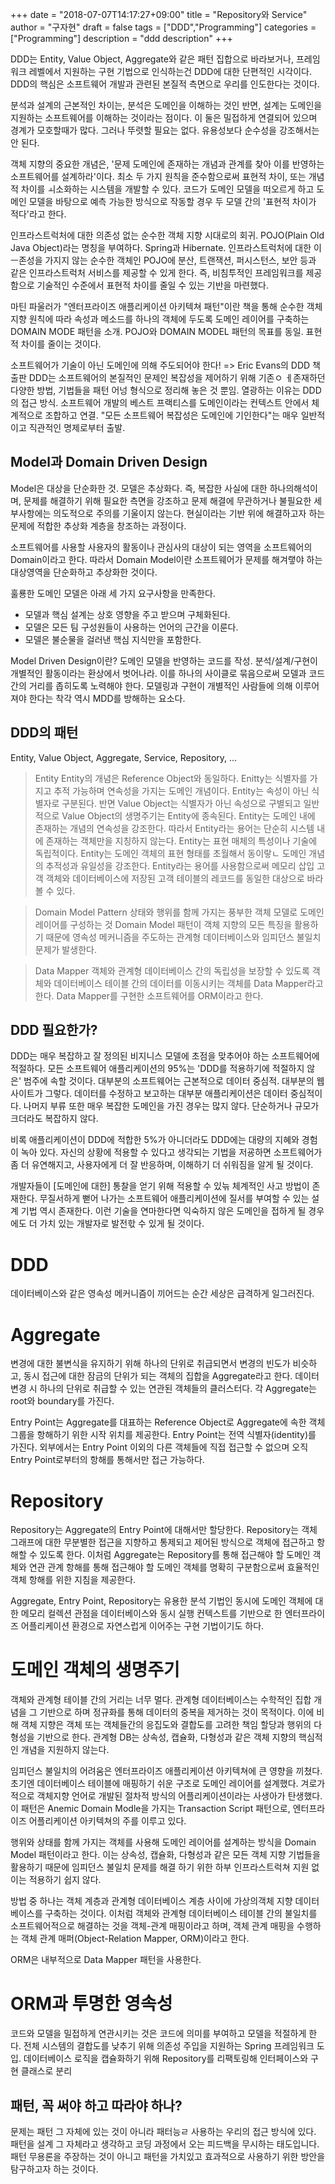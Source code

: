 +++
date = "2018-07-07T14:17:27+09:00"
title = "Repository와 Service"
author = "구자현"
draft = false
tags = ["DDD","Programming"]
categories = ["Programming"]
description = "ddd description"
+++

DDD는 Entity, Value Object, Aggregate와 같은 패턴 집합으로 바라보거나, 프레임워크 레벨에서 지원하는 구현 기법으로 인식하는건 DDD에 대한 단편적인 시각이다.
DDD의 핵심은 소프트웨어 개발과 관련된 본질적 측면으로 우리를 인도한다는 것이다.

분석과 설계의 근본적인 차이는, 분석은 도메인을 이해하는 것인 반면, 설계는 도메인을 지원하는 소프트웨어를 이해하는 것이라는 점이다.
이 둘은 밀접하게 연결되어 있으며 경계가 모호할때가 많다. 그러나 뚜렷할 필요는 없다. 유용성보다 순수성을 강조해서는 안 된다.

객체 지향의 중요한 개념은, '문제 도메인에 존재하는 개념과 관계를 찾아 이를 반영하는 소프트웨어를 설계하라'이다. 
최소 두 가지 원칙을 준수함으로써 표현적 차이, 또는 개념적 차이를 ㅚ소화하는 시스템을 개발할 수 있다.
코드가 도메인 모델을 떠오르게 하고 도메인 모델을 바탕으로 예측 가능한 방식으로 작동할 경우 두 모델 간의 '표현적 차이가 적다'라고 한다.

인프라스트럭처에 대한 의존성 없는 순수한 객체 지향 시대로의 회귀. POJO(Plain Old Java Object)라는 명칭을 부여하다.
Spring과 Hibernate. 인프라스트럭처에 대한 이ㅡ존성을 가지지 않는 순수한 객체인 POJO에 분산, 트랜잭션, 퍼시스턴스, 보안 등과 같은 인프라스트럭처 서비스를 제공할 수 있게 한다.
즉, 비침투적인 프레임워크를 제공함으로 기술적인 수준에서 표현적 차이를 줄일 수 있는 기반을 마련했다.

마틴 파울러가 "엔터프라이즈 애플리케이션 아키텍쳐 패턴"이란 책을 통해 순수한 객체 지향 원칙에 따라 속성과 메소드를 하나의 객체에 두도록 도메인 레이어를 구축하는 DOMAIN MODE 패턴을 소개.
POJO와 DOMAIN MODEL 패턴의 목표를 동일. 표현적 차이를 줄이는 것이다.


소프트웨어가 기술이 아닌 도메인에 의해 주도되어야 한다! => Eric Evans의 DDD 책 출판
DDD는 소프트웨어의 본질적인 문제인 복잡성을 제어하기 위해 기존ㅇ ㅔ존재하던 다양한 방법, 기법들을 패턴 어넝 형식으로 정리해 놓은 것 뿐임.
열광하는 이유는 DDD의 접근 방식. 소프트웨어 개발의 베스트 프랙티스를 도메인이라는 컨텍스트 안에서 체계적으로 조합하고 연결.
"모든 소프트웨어 복잡성은 도메인에 기인한다"는 매우 일반적이고 직관적인 명제로부터 출발.


## Model과 Domain Driven Design

Model은 대상을 단순화한 것. 모델은 추상화다. 즉, 복잡한 사실에 대한 하나의해석이며, 문제를 해결하기 위해 필요한 측면을 강조하고 문제 해결에 무관하거나 불필요한 세부사항에는 의도적으로 주의를 기울이지 않는다.
현실이라는 기반 위에 해결하고자 하는 문제에 적합한 추상화 계층을 창조하는 과정이다.


소프트웨어를 사용할 사용자의 활동이나 관심사의 대상이 되는 영역을 소프트웨어의 Domain이라고 한다.
따라서 Domain Model이란 소프트웨어가 문제를 해겨랳야 하는 대상영역을 단순화하고 추상화한 것이다.

훌룡한 도메인 모델은 아래 세 가지 요구사항을 만족한다.

- 모델과 핵심 설계는 상호 영향을 주고 받으며 구체화된다.
- 모델은 모든 팀 구성원들이 사용하는 언어의 근간을 이룬다.
- 모델은 불순물을 걸러낸 핵심 지식만을 포함한다.


Model Driven Design이란?
도메인 모델을 반영하는 코드를 작성. 
분석/설계/구현이 개별적인 활동이라는 환상에서 벗어나라. 이를 하나의 사이클로 묶음으로써 모델과 코드 간의 거리를 좁히도록 노력해야 한다.
모델링과 구현이 개별적인 사람들에 의해 이루어져야 한다는 착각 역시 MDD를 방해하는 요소다.

## DDD의 패턴

Entity, Value Object, Aggregate, Service, Repository, ...

> Entity
Entity의 개념은 Reference Object와 동일하다. Enitty는 식별자를 가지고 추적 가능하며 연속성을 가지는 도메인 개념이다. Entity는 속성이 아닌 식별자로 구분된다.
반면 Value Object는 식별자가 아닌 속성으로 구별되고 일반적으로 Value Object의 생명주기는 Entity에 종속된다. 
Entity는 도메인 내에 존재하는 개념의 연속성을 강조한다. 따라서 Entity라는 용어는 단순히 시스템 내에 존재하는 객체만을 지칭하지 않는다. Entity는 표현 매체의 특성이나 기술에 독립적이다.
Entity는 도메인 객체의 표현 형태를 초월해서 동이랗ㄴ 도메인 개념의 추적성과 유일성을 강조한다.
Entity라는 용어를 사용함으로써 메모리 삽입 고객 객체와 데이터베이스에 저장된 고객 테이블의 레코드를 동일한 대상으로 바라볼 수 있다.

> Domain Model Pattern
상태와 행위를 함께 가지는 풍부한 객체 모델로 도메인 레이어를 구성하는 것
Domain Model 패턴이 객체 지향의 모든 특징을 활용하기 때문에 영속성 메커니즘을 주도하는 관계형 데이터베이스와 임피던스 불일치 문제가 발생한다.

> Data Mapper
객체와 관계형 데이터베이스 간의 독립성을 보장할 수 있도록 객체와 데이터베이스 테이블 간의 데이터를 이동시키는 객체를 Data Mapper라고 한다. Data Mapper를 구현한 소프트웨어를 ORM이라고 한다.

## DDD 필요한가?

DDD는 매우 복잡하고 잘 정의된 비지니스 모델에 초점을 맞추어야 하는 소프트웨어에 적절하다.
모든 소프트웨어 애플리케이션의 95%는 'DDD를 적용하기에 적절하지 않은' 범주에 속할 것이다.
대부분의 소프트웨어는 근본적으로 데이터 중심적. 대부분의 웹사이트가 그렇다. 데이터를 수정하고 보고하는 대부분 애플리케이션은 데이터 중심적이다.
나머지 부류 또한 매우 복잡한 도메인을 가진 경우는 많지 않다. 단순하거나 규모가 크더라도 복잡하지 않다.

비록 애플리케이션이 DDD에 적합한 5%가 아니더라도 DDD에는 대량의 지혜와 경험이 녹아 있다. 자신의 상황에 적용할 수 있다고 생각되는 기법을 저굥하면 소프트웨어가 좀 더 유연해지고, 사용자에게 더 잘 반응하며, 이해하기 더 쉬워짐을 알게 될 것이다.

개발자들이 [도메인에 대한] 통찰을 얻기 위해 적용할 수 있늒 체계적인 사고 방법이 존재한다. 무질서하게 뻗어 나가는 소프트웨어 애플리케이션에 질서를 부여할 수 있는 설계 기법 역시 존재한다. 이런 기술을 연마한다면 익숙하지 않은 도메인을 접하게 될 경우에도 더 가치 있는 개발자로 발전핛 수 있게 될 것이다.


# DDD

데이터베이스와 같은 영속성 메커니즘이 끼어드는 순간 세상은 급격하게 일그러진다.

# Aggregate

변경에 대한 불변식을 유지하기 위해 하나의 단위로 취급되면서 변경의 빈도가 비슷하고, 동시 접근에 대한 잠금의 단위가 되는 객체의 집합을 Aggregate라고 한다.
데이터 변경 시 하나의 단위로 취급할 수 있는 연관된 객체들의 클러스터다. 각 Aggregate는 root와 boundary를 가진다.

Entry Point는 Aggregate를 대표하는 Reference Object로 Aggregate에 속한 객체 그룹을 항해하기 위한 시작 위치를 제공한다. Entry Point는 전역 식별자(identity)를 가진다. 외부에서는 Entry Point 이외의 다른 객체들에 직접 접근할 수 없으며 오직 Entry Point로부터의 항해를 통해서만 접근 가능하다.


# Repository

Repository는 Aggregate의 Entry Point에 대해서만 할당한다. Repository는 객체 그래프에 대한 무분별한 접근을 지향하고 통제되고 제어된 방식으로 객체에 접근하고 항해할 수 있도록 한다. 이처럼 Aggregate는 Repository를 통해 접근해야 할 도메인 객체와 연관 관계 항해를 통해 접근해야 할 도메인 객체를 명확히 구분함으로써 효율적인 객체 항해를 위한 지침을 제공한다.

Aggregate, Entry Point, Repository는 유용한 분석 기법인 동시에 도메인 객체에 대한 메모리 컬렉션 관점을 데이터베이스와 동시 실행 컨텍스트를 기반으로 한 엔터프라이즈 어플리케이션 환경으로 자연스럽게 이어주는 구현 기법이기도 하다.

# 도메인 객체의 생명주기

객체와 관계형 테이블 간의 거리는 너무 멀다. 관계형 데이터베이스는 수학적인 집합 개념을 그 기반으로 하며 정규화를 통해 데이터의 중복을 제거하는 것이 목적이다. 이에 비해 객체 지향은 객체 또는 객체들간의 응집도와 결합도를 고려한 책임 할당과 행위의 다형성을 기반으로 한다. 관계형 DB는 상속성, 캡슐화, 다형성과 같은 객체 지향의 핵심적인 개념을 지원하지 않는다.

임피던스 불일치의 어려움은 엔터프라이즈 애플리케이션 아키텍쳐에 큰 영향을 끼쳤다. 초기엔 데이터베이스 테이블에 매핑하기 쉬운 구조로 도메인 레이어를 설계했다. 겨로가적으로 객체지향 언어로 개발된 절차적 방식의 어플리케이션이라는 사생아가 탄생했다. 이 패턴은 Anemic Domain Modle을 가지는 Transaction Script 패턴으로, 엔터프라이즈 어플리케이션 아키텍쳐의 주를 이루고 있다.


행위와 상태를 함께 가지는 객체를 사용해 도메인 레이어를 설계하는 방식을 Domain Model 패턴이라고 한다. 이는 상속성, 캡슐화, 다형성과 같은 모든 객체 지향 기법들을 활용하기 때문에 임피던스 불일치 문제를 해결 하기 위한 하부 인프라스트럭쳐 지원 없이는 적용하기 쉽지 않다.

방법 중 하나는 객체 계층과 관계형 데이터베이스 계층 사이에 가상의객체 지향 데이터베이스를 구축하는 것이다. 이처럼 객체와 관계형 데이터베이스 테이블 간의 불일치를 소프트웨어적으로 해결하는 것을 객체-관계 매핑이라고 하며, 객체 관계 매핑을 수행하는 객체 관계 매퍼(Object-Relation Mapper, ORM)이라고 한다.

ORM은 내부적으로 Data Mapper 패턴을 사용한다.


# ORM과 투명한 영속성

코드와 모델을 밀접하게 연관시키는 것은 코드에 의미를 부여하고 모델을 적절하게 한다.
전체 시스템의 결합도를 낮추기 위해 의존성 주입을 지원하는 Spring 프레임워크 도입. 데이터베이스 로직을 캡슐화하기 위해 Repository를 리팩토링해 인터페이스와 구현 클래스로 분리

## 패턴, 꼭 써야 하고 따라야 하나?

문제는 패턴 그 자체에 있는 것이 아니라 패터능ㄹ 사용하는 우리의 접근 방식에 있다. 패턴을 설계 그 자체라고 생각하고 코딩 과정에서 오는 피드백을 무시하는 태도입니다.
패턴 무용론을 주장하는 것이 아니고 패턴을 가치있고 효과적으로 사용하기 위한 방안을 탐구하고자 하는 것이다.

